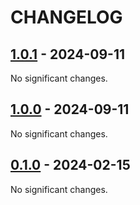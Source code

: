 # CHANGELOG

<!-- towncrier release notes start -->

## [1.0.1](https://github.com/jan-david-fischbach/diffaaable/releases/tag/v1.0.1) - 2024-09-11

No significant changes.


## [1.0.0](https://github.com/jan-david-fischbach/diffaaable/releases/tag/v1.0.0) - 2024-09-11

No significant changes.


## [0.1.0](https://gitlab.kit.edu/kit/tfp-photonics/solar/diffaaable/releases/tag/v0.1.0) - 2024-02-15

No significant changes.
